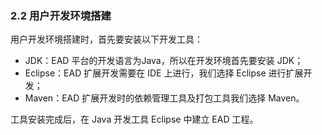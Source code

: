 ### 2.2 用户开发环境搭建

用户开发环境搭建时，首先要安装以下开发工具：

- JDK：EAD 平台的开发语言为Java，所以在开发环境首先要安装 JDK；
- Eclipse：EAD 扩展开发需要在 IDE 上进行，我们选择 Eclipse 进行扩展开发；
- Maven：EAD 扩展开发时的依赖管理工具及打包工具我们选择 Maven。

工具安装完成后，在 Java 开发工具 Eclipse 中建立 EAD 工程。


